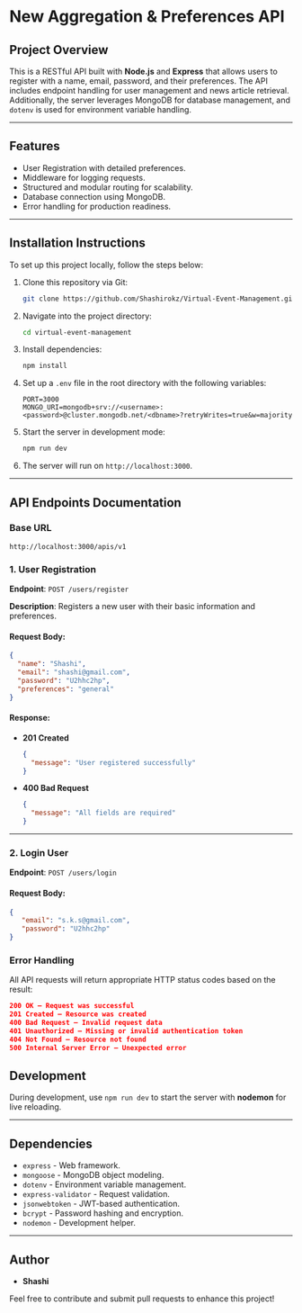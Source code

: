# New Aggregation & Preferences API

## Project Overview

This is a RESTful API built with **Node.js** and **Express** that allows users to register with a name, email, password, and their preferences. The API includes endpoint handling for user management and news article retrieval. Additionally, the server leverages MongoDB for database management, and `dotenv` is used for environment variable handling.

---

## Features

- User Registration with detailed preferences.
- Middleware for logging requests.
- Structured and modular routing for scalability.
- Database connection using MongoDB.
- Error handling for production readiness.

---

## Installation Instructions

To set up this project locally, follow the steps below:

1. Clone this repository via Git:
   ```bash
   git clone https://github.com/Shashirokz/Virtual-Event-Management.git
   ```
2. Navigate into the project directory:
   ```bash
   cd virtual-event-management
   ```
3. Install dependencies:
   ```bash
   npm install
   ```
4. Set up a `.env` file in the root directory with the following variables:
   ```env
   PORT=3000
   MONGO_URI=mongodb+srv://<username>:<password>@cluster.mongodb.net/<dbname>?retryWrites=true&w=majority
   ```
5. Start the server in development mode:
   ```bash
   npm run dev
   ```
6. The server will run on `http://localhost:3000`.

---

## API Endpoints Documentation

### Base URL
`http://localhost:3000/apis/v1`

### **1. User Registration**

**Endpoint**: `POST /users/register`

**Description**: Registers a new user with their basic information and preferences.

#### Request Body:
```json
{
  "name": "Shashi",
  "email": "shashi@gmail.com",
  "password": "U2hhc2hp",
  "preferences": "general"
}
```

#### Response:
- **201 Created**
   ```json
   {
     "message": "User registered successfully"
   }
   ```
- **400 Bad Request**
   ```json
   {
     "message": "All fields are required"
   }
   ```

---
### **2. Login User**

**Endpoint**: `POST /users/login`

#### Request Body:
```json
{
   "email": "s.k.s@gmail.com",
   "password": "U2hhc2hp"
}
```
### **Error Handling**
All API requests will return appropriate HTTP status codes based on the result:
```json
200 OK – Request was successful
201 Created – Resource was created
400 Bad Request – Invalid request data
401 Unauthorized – Missing or invalid authentication token
404 Not Found – Resource not found
500 Internal Server Error – Unexpected error
```
## Development

During development, use `npm run dev` to start the server with **nodemon** for live reloading.

---

## Dependencies

- `express` - Web framework.
- `mongoose` - MongoDB object modeling.
- `dotenv` - Environment variable management.
- `express-validator` - Request validation.
- `jsonwebtoken` - JWT-based authentication.
- `bcrypt` - Password hashing and encryption.
- `nodemon` - Development helper.

---

## Author

- **Shashi**

Feel free to contribute and submit pull requests to enhance this project!
